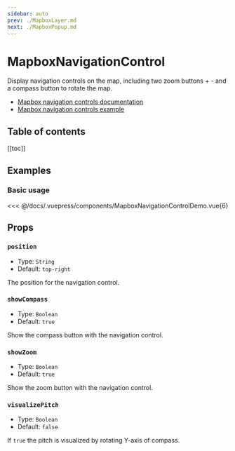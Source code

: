 ```yaml
---
sidebar: auto
prev: ./MapboxLayer.md
next: ./MapboxPopup.md
---
```


# MapboxNavigationControl

Display navigation controls on the map, including two zoom buttons + - and a compass button to rotate the map.

- [Mapbox navigation controls documentation](https://docs.mapbox.com/mapbox-gl-js/api/#navigationcontrol)
- [Mapbox navigation controls example](https://docs.mapbox.com/mapbox-gl-js/example/navigation/)


<h2>Table of contents</h2>

[[toc]]

## Examples

### Basic usage

<client-only>
  <mapbox-navigation-control-demo style="margin-top: 1em;" />
</client-only>

<<< @/docs/.vuepress/components/MapboxNavigationControlDemo.vue{6}

## Props

### `position`

- Type: `String`
- Default: `top-right`

The position for the navigation control.

### `showCompass`

- Type: `Boolean`
- Default: `true`

Show the compass button with the navigation control.

### `showZoom`

- Type: `Boolean`
- Default: `true`

Show the zoom button with the navigation control.

### `visualizePitch`

- Type: `Boolean`
- Default: `false`

If `true` the pitch is visualized by rotating Y-axis of compass.
